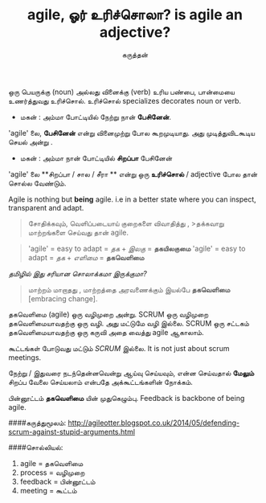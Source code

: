 ﻿---
title: agile, ஓர் உரிச்சொலா?  is agile an adjective?
layout: article 
author: கருத்தன்
Search:  
categories: agile
modified: 2015-04-28
---
ஒரு பெயருக்கு (noun) அல்லது வினைக்கு (verb) உரிய பண்பை, பான்மையை உணர்த்துவது உரிச்சொல்.  உரிச்சொல் specializes decorates noun  or  verb.

* மகன் : அம்மா போட்டியில்  நேற்று  நான்  **பேசினேன்**.

'agile' லை, **பேசினேன்**  என்று வினைமுற்று போல கூறமுடியாது. அது முடித்துவிடகூடிய செயல் அன்று .

* மகன் : அம்மா நான்  போட்டியில்  **சிறப்பா** பேசினேன் 

'agile' லை  **சிறப்பா / சால / சீரா **  என்று  ஒரு  **உரிச்சொல்** / adjective போல தான் சொல்ல வேண்டும். 

Agile is nothing but **being** agile. i.e in a better state where you can  inspect, transparent and adapt.

>சோதிக்கவும், வெளிப்படையாய் குறைகளை விவாதித்து , >தக்கவாறு மாற்றங்களை செய்வது தான் agile.

>'agile'  = easy to adapt = *தக*  + *இலகு*       =  **தகயிலகுமை** 
>'agile'  = easy to adapt = *தக*  + *எளிமை*   =  **தகவெளிமை** 

*தமிழில் இது சரியான சொலாக்கமா இருக்குமா?*

> மாற்றம் மாறாதது , 
> மாற்றத்தை அரவணைக்கும் இயல்பே **தகவெளிமை** [embracing change]. 

தகவெளிமை (agile) ஒரு வழிமுறை அன்று.  SCRUM ஒரு வழிமுறை தகவெளிமையாவதற்கு ஒரு வழி. அது மட்டுமே வழி இல்லை. SCRUM ஒரு சட்டகம் தகவெளிமையாவதற்கு ஒரு கருவி அதை வைத்து agile ஆகாலாம். 

கூட்டங்கள் போடுவது மட்டும் *SCRUM* இல்லை.  It is not just about scrum meetings.

நேற்று / இதுவரை  நடந்தென்னவென்று ஆய்வு செய்யவும், என்ன செய்வதால்
**மேலும்** சிறப்ப வேலை செய்யலாம் என்பதே அக்கூட்டங்களின் நோக்கம்.

பின்னூட்டம்  **தகவெளிமை** யின் முதுகெழும்பு.
Feedback is backbone of being agile. 

####கருத்துமூலம்:
http://agileotter.blogspot.co.uk/2014/05/defending-scrum-against-stupid-arguments.html 

####சொல்லியல்:
1. agile = தகவெளிமை 
2. process = வழிமுறை
3. feedback = பின்னூட்டம்  
4. meeting = கூட்டம் 